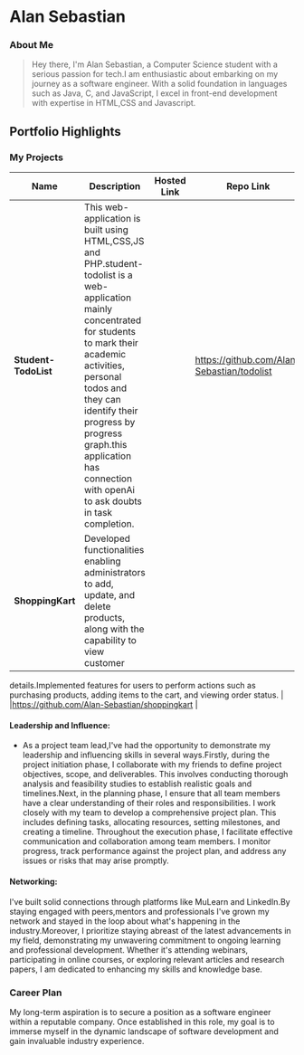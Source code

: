# Alan Sebastian

### About Me

> Hey there, I'm Alan Sebastian, a Computer Science student with a serious passion for tech.I am enthusiastic about embarking on my journey as a software engineer. 
With a solid foundation in languages such as Java, C, and JavaScript, I excel in front-end development with expertise in HTML,CSS and Javascript.

## Portfolio Highlights

### My Projects

| Name                | Description                                                               | Hosted Link                              | Repo Link                                                      |
|---------------------|---------------------------------------------------------------------------|------------------------------------------|----------------------------------------------------------------|
| **Student-TodoList**  | This web-application is built using HTML,CSS,JS and PHP.student-todolist is a web-application  mainly concentrated for students to mark their academic activities, personal todos and they can identify their progress by progress graph.this application has connection with openAi to ask doubts in task completion.                                         |    | https://github.com/Alan-Sebastian/todolist       |
| **ShoppingKart**  | Developed functionalities enabling administrators to add, update, and delete products, along with the capability to view customer
details.Implemented features for users to perform actions such as purchasing products, adding items to the cart,
and viewing order status.                                         |     |https://github.com/Alan-Sebastian/shoppingkart            |

#### Leadership and Influence:

- As a project team lead,I've had the opportunity to demonstrate my leadership and influencing skills in several ways.Firstly, during the project initiation phase, I collaborate with my friends to define project objectives, scope, and deliverables. This involves conducting thorough analysis and feasibility studies to establish realistic goals and timelines.Next, in the planning phase, I ensure that all team members have a clear understanding of their roles and responsibilities. I work closely with my team to develop a comprehensive project plan. This includes defining tasks, allocating resources, setting milestones, and creating a timeline. 
Throughout the execution phase, I facilitate effective communication and collaboration among team members. I monitor progress, track performance against the project plan, and address any issues or risks that may arise promptly.

#### Networking:
I've built solid connections through platforms like MuLearn and LinkedIn.By staying engaged with peers,mentors and professionals I've grown my network and stayed in the loop about what's happening in the industry.Moreover, I prioritize staying abreast of the latest advancements in my field, demonstrating my unwavering commitment to ongoing learning and professional development. Whether it's attending webinars, participating in online courses, or exploring relevant articles and research papers, I am dedicated to enhancing my skills and knowledge base.

### Career Plan
My long-term aspiration is to secure a position as a software engineer within a reputable company. Once established in this role, my goal is to immerse myself in the dynamic landscape of software development and gain invaluable industry experience.
